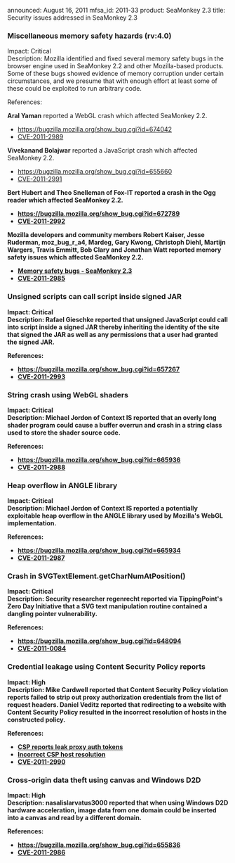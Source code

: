 announced: August 16, 2011
mfsa_id: 2011-33
product: SeaMonkey 2.3
title: Security issues addressed in SeaMonkey 2.3

<h3>Miscellaneous memory safety hazards (rv:4.0)</h3>

<p>
<span class="label">Impact:</span> <span class="critical">Critical</span><br/>
<span class="label">Description:</span> Mozilla identified and fixed several
memory safety bugs in the browser engine used in SeaMonkey 2.2 and other
Mozilla-based products. Some of these bugs showed evidence of memory corruption
under certain circumstances, and we presume that with enough effort at least
some of these could be exploited to run arbitrary code.</p>

<p><span class="label">References:</span><br/></p>

<p id="cve-2011-2989"><strong>Aral Yaman</strong> reported a WebGL crash which
affected SeaMonkey 2.2.
  </p><ul>
    <li><a href="https://bugzilla.mozilla.org/show_bug.cgi?id=674042">https://bugzilla.mozilla.org/show_bug.cgi?id=674042</a></li>
    <li><a class="ex-ref" href="http://cve.mitre.org/cgi-bin/cvename.cgi?name=CVE-2011-2989">CVE-2011-2989</a></li>
  </ul>


<p id="cve-2011-2991"><strong>Vivekanand Bolajwar</strong> reported a JavaScript
crash which affected SeaMonkey 2.2.
  </p><ul>
    <li><a href="https://bugzilla.mozilla.org/show_bug.cgi?id=655660">https://bugzilla.mozilla.org/show_bug.cgi?id=655660</a></li>
    <li><a class="ex-ref" href="http://cve.mitre.org/cgi-bin/cvename.cgi?name=CVE-2011-2991">CVE-2011-2991</a></li>
  </ul>


<p id="cve-2011-2992"><strong/><strong>Bert Hubert</strong>
and <strong>Theo Snelleman</strong> of Fox-IT reported a crash in the Ogg reader
which affected SeaMonkey 2.2.
  </p><ul>
    <li><a href="https://bugzilla.mozilla.org/show_bug.cgi?id=672789">https://bugzilla.mozilla.org/show_bug.cgi?id=672789</a></li>
    <li><a class="ex-ref" href="http://cve.mitre.org/cgi-bin/cvename.cgi?name=CVE-2011-2992">CVE-2011-2992</a></li>
  </ul>


<p id="cve-2011-2985">Mozilla developers and community members Robert Kaiser,
Jesse Ruderman, moz_bug_r_a4, Mardeg, Gary Kwong, Christoph Diehl, Martijn
Wargers, Travis Emmitt, Bob Clary and Jonathan Watt reported memory safety
issues which affected SeaMonkey 2.2.</p>
<ul>
  <li><a href="https://bugzilla.mozilla.org/buglist.cgi?bug_id=646825,648206,650273,650275,651030,660517,662132,665518,667092,667512,668245,669584,650732,667315">Memory safety bugs - SeaMonkey 2.3</a></li>
  <li><a class="ex-ref" href="http://cve.mitre.org/cgi-bin/cvename.cgi?name=CVE-2011-2985">CVE-2011-2985</a></li>
</ul>


<h3 id="cve-2011-2993">Unsigned scripts can call script inside signed JAR</h3>

<p>
<span class="label">Impact:</span> <span class="critical">Critical</span><br/>
<span class="label">Description:</span> <strong>Rafael Gieschke</strong>
reported that unsigned JavaScript could call into script inside a signed JAR
thereby inheriting the identity of the site that signed the JAR as well as any
permissions that a user had granted the signed JAR.</p>

<p><span class="label">References:</span><br/></p>

<p>
  </p><ul>
    <li><a href="https://bugzilla.mozilla.org/show_bug.cgi?id=657267">https://bugzilla.mozilla.org/show_bug.cgi?id=657267</a></li>
    <li><a class="ex-ref" href="http://cve.mitre.org/cgi-bin/cvename.cgi?name=CVE-2011-2993">CVE-2011-2993</a></li>
  </ul>



<h3 id="cve-2011-2988">String crash using WebGL shaders</h3>

<p>
<span class="label">Impact:</span> <span class="critical">Critical</span><br/>
<span class="label">Description:</span> <strong>Michael Jordon</strong> of
Context IS reported that an overly long shader program could cause a buffer
overrun and crash in a string class used to store the shader source code.</p>

<p><span class="label">References:</span><br/></p>

<p>
  </p><ul>
    <li><a href="https://bugzilla.mozilla.org/show_bug.cgi?id=665936">https://bugzilla.mozilla.org/show_bug.cgi?id=665936</a></li>
    <li><a class="ex-ref" href="http://cve.mitre.org/cgi-bin/cvename.cgi?name=CVE-2011-2988">CVE-2011-2988</a></li>
  </ul>



<h3 id="cve-2011-2987">Heap overflow in ANGLE library</h3>

<p>
<span class="label">Impact:</span> <span class="critical">Critical</span><br/>
<span class="label">Description:</span> <strong>Michael Jordon</strong> of
Context IS reported a potentially exploitable heap overflow in the ANGLE library
used by Mozilla's WebGL implementation.</p>

<p><span class="label">References:</span><br/></p>

<p>
  </p><ul>
    <li><a href="https://bugzilla.mozilla.org/show_bug.cgi?id=665934">https://bugzilla.mozilla.org/show_bug.cgi?id=665934</a></li>
    <li><a class="ex-ref" href="http://cve.mitre.org/cgi-bin/cvename.cgi?name=CVE-2011-2987">CVE-2011-2987</a></li>
  </ul>



<h3 id="cve-2011-0084">Crash in SVGTextElement.getCharNumAtPosition()</h3>

<p>
<span class="label">Impact:</span> <span class="critical">Critical</span><br/>
<span class="label">Description:</span> Security
researcher <strong>regenrecht</strong> reported via TippingPoint's Zero Day
Initiative that a SVG text manipulation routine contained a dangling pointer
vulnerability.</p>

<p><span class="label">References:</span><br/></p>

<p>
  </p><ul>
    <li><a href="https://bugzilla.mozilla.org/show_bug.cgi?id=648094">https://bugzilla.mozilla.org/show_bug.cgi?id=648094</a></li>
    <li><a class="ex-ref" href="http://cve.mitre.org/cgi-bin/cvename.cgi?name=CVE-2011-0084">CVE-2011-0084</a></li>
  </ul>



<h3 id="cve-2011-2990">Credential leakage using Content Security Policy reports</h3>

<p>
<span class="label">Impact:</span> <span class="high">High</span><br/>
<span class="label">Description:</span> <strong>Mike Cardwell</strong>
reported that Content Security Policy violation reports failed to strip out
proxy authorization credentials from the list of request headers. <strong>Daniel
Veditz</strong> reported that redirecting to a website with Content Security
Policy resulted in the incorrect resolution of hosts in the constructed
policy.</p>

<p><span class="label">References:</span><br/></p>

<p>
  </p><ul>
    <li><a href="https://bugzilla.mozilla.org/show_bug.cgi?id=664983">CSP reports leak proxy auth tokens</a></li>
    <li><a href="https://bugzilla.mozilla.org/show_bug.cgi?id=679588">Incorrect CSP host resolution</a></li>
    <li><a class="ex-ref" href="http://cve.mitre.org/cgi-bin/cvename.cgi?name=CVE-2011-2990">CVE-2011-2990</a></li>
  </ul>



<h3 id="cve-2011-2986">Cross-origin data theft using canvas and Windows D2D</h3>

<p>
<span class="label">Impact:</span> <span class="high">High</span><br/>
<span class="label">Description:</span> <strong>nasalislarvatus3000</strong>
reported that when using Windows D2D hardware acceleration, image data from one
domain could be inserted into a canvas and read by a different domain.</p>

<p><span class="label">References:</span><br/></p>

<p>
  </p><ul>
    <li><a href="https://bugzilla.mozilla.org/show_bug.cgi?id=655836">https://bugzilla.mozilla.org/show_bug.cgi?id=655836</a></li>
    <li><a class="ex-ref" href="http://cve.mitre.org/cgi-bin/cvename.cgi?name=CVE-2011-2986">CVE-2011-2986</a></li>
  </ul>





